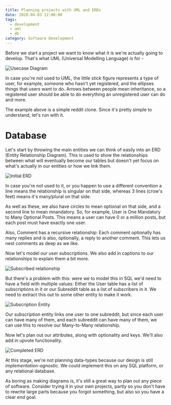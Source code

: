 ```yaml
---
title: Planning projects with UML and ERDs
date: 2020-04-03 12:00:00
tags:
  - development
  - uml
  - db
category: Software Development
---
```


Before we start a project we want to know what it is we're actually going to develop. That's what UML (Universal Modelling Language) is for -

![Usecase Diagram](https://dev-to-uploads.s3.amazonaws.com/i/m96lxz1oazt3vyj9tq4i.png)

In case you're not used to UML, the little stick figure represents a type of user, for example, someone who hasn't yet registered, and the ellipses things that users want to do.
Arrows between people mean inheritance, so a registered user should be able to do everything an unregistered user can do and more.

The example above is a simple reddit clone. Since it's pretty simple to understand, let's run with it.

# Database

Let's start by throwing the main entities we can think of easily into an ERD (Entity Relationship Diagram). This is used to show the relationships between what will eventually become our tables but doesn't yet focus on what's actually in our entities or how we link them.

![Initial ERD](https://dev-to-uploads.s3.amazonaws.com/i/ahxemuyh6qizu7fmy3hq.png)

In case you're not used to it, or you happen to use a different convention a line means the relationship is singular on that side, whereas 3 lines (crow's feet) means it's many/plural on that side.

As well as these, we also have circles to mean optional on that side, and a second line to mean mnandatory. So, for example, User is One Mandatory to Many Optional Posts. This means a user can have 0 or a million posts, but each post must have exactly one user.

Also, Comment has a recursive relationship: Each comment optionally has many replies and is also, optionally, a reply to another comment. This lets us nest comments as deep as we like.

Now let's model our user subscriptions. We also add in captions to our relationships to explain them a bit more.

![Subscribed relationship](https://dev-to-uploads.s3.amazonaws.com/i/lvgexn4am6nj0htgt3my.png)

But there's a problem with this: were we to model this in SQL we'd need to have a field with multiple values: Either the User table has a list of subscriptions in it or our Subreddit table as a list of subscribers in it. We need to extract this out to some other entity to make it work.

![Subscription Entity](https://dev-to-uploads.s3.amazonaws.com/i/chbxrxpkrd3454rogr3r.png)

Our subscription entity links one user to one subreddit, but since each user can have many of them, and each subreddit can have many of them, we can use this to resolve our Many-to-Many relationship.

Now let's plan out our attributes, along with optionality and keys. We'll also add in upvote functionality.

![Completed ERD](https://dev-to-uploads.s3.amazonaws.com/i/qvot4gyal8qbll6k9019.png)

At this stage, we're not planning data-types because our design is still *implementation-agnostic*. We could implement this on any SQL platform, or any relational database. 

As boring as making diagrams is, it's still a great way to plan out any piece of software. Consider trying it in your own projects, partly so you don't have to rewrite large parts because you forgot something, but also so you have a clear end goal.